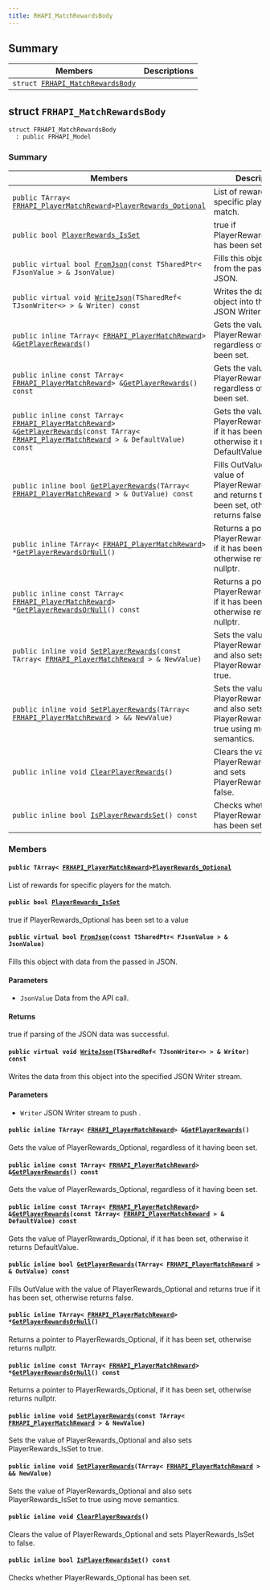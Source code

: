 ```yaml
---
title: RHAPI_MatchRewardsBody
---
```


## Summary

 Members                        | Descriptions                                
--------------------------------|---------------------------------------------
`struct `[`FRHAPI_MatchRewardsBody`](#structFRHAPI__MatchRewardsBody) | 

## struct `FRHAPI_MatchRewardsBody` <a id="structFRHAPI__MatchRewardsBody"></a>

```
struct FRHAPI_MatchRewardsBody
  : public FRHAPI_Model
```

### Summary

 Members                        | Descriptions                                
--------------------------------|---------------------------------------------
`public TArray< `[`FRHAPI_PlayerMatchReward`](RHAPI_PlayerMatchReward.md#structFRHAPI__PlayerMatchReward)` > `[`PlayerRewards_Optional`](#structFRHAPI__MatchRewardsBody_1a7b92b1213c8dfe7a4831c40a7f7ade97) | List of rewards for specific players for the match.
`public bool `[`PlayerRewards_IsSet`](#structFRHAPI__MatchRewardsBody_1a8084ac73bc0fdcdf4b8d22970d4c990a) | true if PlayerRewards_Optional has been set to a value
`public virtual bool `[`FromJson`](#structFRHAPI__MatchRewardsBody_1a2075fca813bc2a94f42e3f088cb236ce)`(const TSharedPtr< FJsonValue > & JsonValue)` | Fills this object with data from the passed in JSON.
`public virtual void `[`WriteJson`](#structFRHAPI__MatchRewardsBody_1adc0babdfbe019e3bcd3d5452e7554ecf)`(TSharedRef< TJsonWriter<> > & Writer) const` | Writes the data from this object into the specified JSON Writer stream.
`public inline TArray< `[`FRHAPI_PlayerMatchReward`](RHAPI_PlayerMatchReward.md#structFRHAPI__PlayerMatchReward)` > & `[`GetPlayerRewards`](#structFRHAPI__MatchRewardsBody_1ad5c6dcd39961a855c3908166d4f8b010)`()` | Gets the value of PlayerRewards_Optional, regardless of it having been set.
`public inline const TArray< `[`FRHAPI_PlayerMatchReward`](RHAPI_PlayerMatchReward.md#structFRHAPI__PlayerMatchReward)` > & `[`GetPlayerRewards`](#structFRHAPI__MatchRewardsBody_1a2d861288ae5574c803ac8aeaca3cc84f)`() const` | Gets the value of PlayerRewards_Optional, regardless of it having been set.
`public inline const TArray< `[`FRHAPI_PlayerMatchReward`](RHAPI_PlayerMatchReward.md#structFRHAPI__PlayerMatchReward)` > & `[`GetPlayerRewards`](#structFRHAPI__MatchRewardsBody_1aa1a6ba451307b73d5af99034f29b0637)`(const TArray< `[`FRHAPI_PlayerMatchReward`](RHAPI_PlayerMatchReward.md#structFRHAPI__PlayerMatchReward)` > & DefaultValue) const` | Gets the value of PlayerRewards_Optional, if it has been set, otherwise it returns DefaultValue.
`public inline bool `[`GetPlayerRewards`](#structFRHAPI__MatchRewardsBody_1aaeab9217392e25a4f556e6ed2da0d4d4)`(TArray< `[`FRHAPI_PlayerMatchReward`](RHAPI_PlayerMatchReward.md#structFRHAPI__PlayerMatchReward)` > & OutValue) const` | Fills OutValue with the value of PlayerRewards_Optional and returns true if it has been set, otherwise returns false.
`public inline TArray< `[`FRHAPI_PlayerMatchReward`](RHAPI_PlayerMatchReward.md#structFRHAPI__PlayerMatchReward)` > * `[`GetPlayerRewardsOrNull`](#structFRHAPI__MatchRewardsBody_1a807d9cdcdf150f2282d922bc0371421f)`()` | Returns a pointer to PlayerRewards_Optional, if it has been set, otherwise returns nullptr.
`public inline const TArray< `[`FRHAPI_PlayerMatchReward`](RHAPI_PlayerMatchReward.md#structFRHAPI__PlayerMatchReward)` > * `[`GetPlayerRewardsOrNull`](#structFRHAPI__MatchRewardsBody_1a992e2dc9d473d7720c37272102fd86b8)`() const` | Returns a pointer to PlayerRewards_Optional, if it has been set, otherwise returns nullptr.
`public inline void `[`SetPlayerRewards`](#structFRHAPI__MatchRewardsBody_1adecdf79ad7ab735445ceba0a15d75985)`(const TArray< `[`FRHAPI_PlayerMatchReward`](RHAPI_PlayerMatchReward.md#structFRHAPI__PlayerMatchReward)` > & NewValue)` | Sets the value of PlayerRewards_Optional and also sets PlayerRewards_IsSet to true.
`public inline void `[`SetPlayerRewards`](#structFRHAPI__MatchRewardsBody_1aa03ff0eb0bb93a403bec6243a0a8984b)`(TArray< `[`FRHAPI_PlayerMatchReward`](RHAPI_PlayerMatchReward.md#structFRHAPI__PlayerMatchReward)` > && NewValue)` | Sets the value of PlayerRewards_Optional and also sets PlayerRewards_IsSet to true using move semantics.
`public inline void `[`ClearPlayerRewards`](#structFRHAPI__MatchRewardsBody_1ae3da2eeb31cec2801aa17c08f2ad3de7)`()` | Clears the value of PlayerRewards_Optional and sets PlayerRewards_IsSet to false.
`public inline bool `[`IsPlayerRewardsSet`](#structFRHAPI__MatchRewardsBody_1aa05ed2e34ea67e13200db4bebe9326b4)`() const` | Checks whether PlayerRewards_Optional has been set.

### Members

#### `public TArray< `[`FRHAPI_PlayerMatchReward`](RHAPI_PlayerMatchReward.md#structFRHAPI__PlayerMatchReward)` > `[`PlayerRewards_Optional`](#structFRHAPI__MatchRewardsBody_1a7b92b1213c8dfe7a4831c40a7f7ade97) <a id="structFRHAPI__MatchRewardsBody_1a7b92b1213c8dfe7a4831c40a7f7ade97"></a>

List of rewards for specific players for the match.

#### `public bool `[`PlayerRewards_IsSet`](#structFRHAPI__MatchRewardsBody_1a8084ac73bc0fdcdf4b8d22970d4c990a) <a id="structFRHAPI__MatchRewardsBody_1a8084ac73bc0fdcdf4b8d22970d4c990a"></a>

true if PlayerRewards_Optional has been set to a value

#### `public virtual bool `[`FromJson`](#structFRHAPI__MatchRewardsBody_1a2075fca813bc2a94f42e3f088cb236ce)`(const TSharedPtr< FJsonValue > & JsonValue)` <a id="structFRHAPI__MatchRewardsBody_1a2075fca813bc2a94f42e3f088cb236ce"></a>

Fills this object with data from the passed in JSON.

#### Parameters
* `JsonValue` Data from the API call.

#### Returns
true if parsing of the JSON data was successful.

#### `public virtual void `[`WriteJson`](#structFRHAPI__MatchRewardsBody_1adc0babdfbe019e3bcd3d5452e7554ecf)`(TSharedRef< TJsonWriter<> > & Writer) const` <a id="structFRHAPI__MatchRewardsBody_1adc0babdfbe019e3bcd3d5452e7554ecf"></a>

Writes the data from this object into the specified JSON Writer stream.

#### Parameters
* `Writer` JSON Writer stream to push .

#### `public inline TArray< `[`FRHAPI_PlayerMatchReward`](RHAPI_PlayerMatchReward.md#structFRHAPI__PlayerMatchReward)` > & `[`GetPlayerRewards`](#structFRHAPI__MatchRewardsBody_1ad5c6dcd39961a855c3908166d4f8b010)`()` <a id="structFRHAPI__MatchRewardsBody_1ad5c6dcd39961a855c3908166d4f8b010"></a>

Gets the value of PlayerRewards_Optional, regardless of it having been set.

#### `public inline const TArray< `[`FRHAPI_PlayerMatchReward`](RHAPI_PlayerMatchReward.md#structFRHAPI__PlayerMatchReward)` > & `[`GetPlayerRewards`](#structFRHAPI__MatchRewardsBody_1a2d861288ae5574c803ac8aeaca3cc84f)`() const` <a id="structFRHAPI__MatchRewardsBody_1a2d861288ae5574c803ac8aeaca3cc84f"></a>

Gets the value of PlayerRewards_Optional, regardless of it having been set.

#### `public inline const TArray< `[`FRHAPI_PlayerMatchReward`](RHAPI_PlayerMatchReward.md#structFRHAPI__PlayerMatchReward)` > & `[`GetPlayerRewards`](#structFRHAPI__MatchRewardsBody_1aa1a6ba451307b73d5af99034f29b0637)`(const TArray< `[`FRHAPI_PlayerMatchReward`](RHAPI_PlayerMatchReward.md#structFRHAPI__PlayerMatchReward)` > & DefaultValue) const` <a id="structFRHAPI__MatchRewardsBody_1aa1a6ba451307b73d5af99034f29b0637"></a>

Gets the value of PlayerRewards_Optional, if it has been set, otherwise it returns DefaultValue.

#### `public inline bool `[`GetPlayerRewards`](#structFRHAPI__MatchRewardsBody_1aaeab9217392e25a4f556e6ed2da0d4d4)`(TArray< `[`FRHAPI_PlayerMatchReward`](RHAPI_PlayerMatchReward.md#structFRHAPI__PlayerMatchReward)` > & OutValue) const` <a id="structFRHAPI__MatchRewardsBody_1aaeab9217392e25a4f556e6ed2da0d4d4"></a>

Fills OutValue with the value of PlayerRewards_Optional and returns true if it has been set, otherwise returns false.

#### `public inline TArray< `[`FRHAPI_PlayerMatchReward`](RHAPI_PlayerMatchReward.md#structFRHAPI__PlayerMatchReward)` > * `[`GetPlayerRewardsOrNull`](#structFRHAPI__MatchRewardsBody_1a807d9cdcdf150f2282d922bc0371421f)`()` <a id="structFRHAPI__MatchRewardsBody_1a807d9cdcdf150f2282d922bc0371421f"></a>

Returns a pointer to PlayerRewards_Optional, if it has been set, otherwise returns nullptr.

#### `public inline const TArray< `[`FRHAPI_PlayerMatchReward`](RHAPI_PlayerMatchReward.md#structFRHAPI__PlayerMatchReward)` > * `[`GetPlayerRewardsOrNull`](#structFRHAPI__MatchRewardsBody_1a992e2dc9d473d7720c37272102fd86b8)`() const` <a id="structFRHAPI__MatchRewardsBody_1a992e2dc9d473d7720c37272102fd86b8"></a>

Returns a pointer to PlayerRewards_Optional, if it has been set, otherwise returns nullptr.

#### `public inline void `[`SetPlayerRewards`](#structFRHAPI__MatchRewardsBody_1adecdf79ad7ab735445ceba0a15d75985)`(const TArray< `[`FRHAPI_PlayerMatchReward`](RHAPI_PlayerMatchReward.md#structFRHAPI__PlayerMatchReward)` > & NewValue)` <a id="structFRHAPI__MatchRewardsBody_1adecdf79ad7ab735445ceba0a15d75985"></a>

Sets the value of PlayerRewards_Optional and also sets PlayerRewards_IsSet to true.

#### `public inline void `[`SetPlayerRewards`](#structFRHAPI__MatchRewardsBody_1aa03ff0eb0bb93a403bec6243a0a8984b)`(TArray< `[`FRHAPI_PlayerMatchReward`](RHAPI_PlayerMatchReward.md#structFRHAPI__PlayerMatchReward)` > && NewValue)` <a id="structFRHAPI__MatchRewardsBody_1aa03ff0eb0bb93a403bec6243a0a8984b"></a>

Sets the value of PlayerRewards_Optional and also sets PlayerRewards_IsSet to true using move semantics.

#### `public inline void `[`ClearPlayerRewards`](#structFRHAPI__MatchRewardsBody_1ae3da2eeb31cec2801aa17c08f2ad3de7)`()` <a id="structFRHAPI__MatchRewardsBody_1ae3da2eeb31cec2801aa17c08f2ad3de7"></a>

Clears the value of PlayerRewards_Optional and sets PlayerRewards_IsSet to false.

#### `public inline bool `[`IsPlayerRewardsSet`](#structFRHAPI__MatchRewardsBody_1aa05ed2e34ea67e13200db4bebe9326b4)`() const` <a id="structFRHAPI__MatchRewardsBody_1aa05ed2e34ea67e13200db4bebe9326b4"></a>

Checks whether PlayerRewards_Optional has been set.

